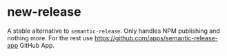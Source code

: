 # new-release
A stable alternative to `semantic-release`. Only handles NPM publishing and nothing more. For the rest use https://github.com/apps/semantic-release-app GitHub App.
